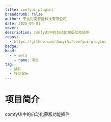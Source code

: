 ```yaml
---
title: comfyui-plugins
breadcrumb: false
author: 宁波钧奕智能科技有限公司
date: 2025-04-01
cover: 
description: comfyUI中的自动化蒙版功能插件
repos:
  - https://github.com/JunyiAi/comfyui-plugins
badge: 
head:
  - - meta
    - name: 项目
tag:
  - 插件
  - 社交娱乐
---
```




# 项目简介
comfyUI中的自动化蒙版功能插件
